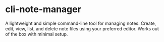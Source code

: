 # cli-note-manager
A lightweight and simple command-line tool for managing notes. Create, edit, view, list, and delete note files using your preferred editor. Works out of the box with minimal setup.
